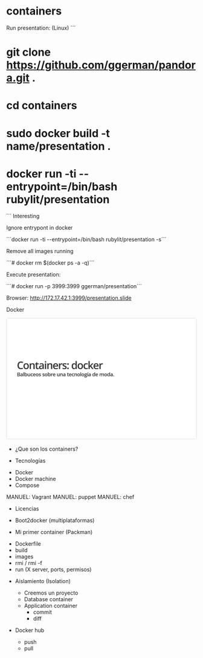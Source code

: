 # containers
Run presentation: (Linux)
´´´
  # git clone https://github.com/ggerman/pandora.git .
  # cd containers
  # sudo docker build  -t name/presentation .
  # docker run -ti --entrypoint=/bin/bash rubylit/presentation
´´´
Interesting

Ignore entrypont in docker

  ´´´docker run -ti --entrypoint=/bin/bash rubylit/presentation -s´´´

Remove all images running

  ´´´# docker rm $(docker ps -a -q)´´´
 
Execute presentation:

  ´´´# docker run -p 3999:3999 ggerman/presentation´´´

Browser: http://172.17.42.1:3999/presentation.slide  

Docker

![first slide](https://raw.githubusercontent.com/ggerman/pandora/master/containers/images/Screenshot%20-%2008282015%20-%2011%3A49%3A55%20AM.png)

* ¿Que son los containers?

* Tecnologías
 - Docker
 - Docker machine
 - Compose

  MANUEL: Vagrant
  MANUEL: puppet
  MANUEL: chef

* Licencias

* Boot2docker (multiplataformas)

* Mi primer container (Packman)
 - Dockerfile
 - build
 - images
 - rmi / rmi -f
 - run (X server, ports, permisos)

* Aislamiento (Isolation)
  - Creemos un proyecto
  - Database container
  - Application container
    - commit
    - diff

* Docker hub
  - push 
  - pull
